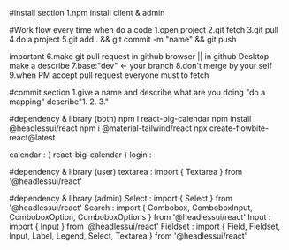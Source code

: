 #install section
1.npm install client & admin

#Work flow every time when do a code
1.open project
2.git fetch
3.git pull
4.do a project
5.git add . && git commit -m "name" && git push

important
6.make git pull request in github browser || in github Desktop make a describe
7.base:"dev" <- your branch
8.don't merge by your self
9.when PM accept pull request everyone must to fetch

#commit section
1.give a name and describe what are you doing "do a mapping" describe"1. 2. 3."

#dependency & library (both)
npm i react-big-calendar
npm install @headlessui/react
npm i @material-tailwind/react
npx create-flowbite-react@latest


calendar : { react-big-calendar }
login : 


#dependency & library (user)
textarea : import { Textarea } from '@headlessui/react'

#dependency & library (admin)
Select :  import { Select } from '@headlessui/react'
Search : import { Combobox, ComboboxInput, ComboboxOption, ComboboxOptions } from '@headlessui/react'
Input : import { Input } from '@headlessui/react'
Fieldset : import { Field, Fieldset, Input, Label, Legend, Select, Textarea } from '@headlessui/react'
